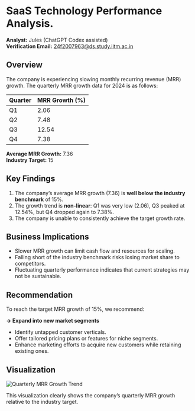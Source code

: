 # SaaS Technology Performance Analysis.

**Analyst:** Jules (ChatGPT Codex assisted)  
**Verification Email:** 24f2007963@ds.study.iitm.ac.in  

## Overview
The company is experiencing slowing monthly recurring revenue (MRR) growth. The quarterly MRR growth data for 2024 is as follows:

| Quarter | MRR Growth (%) |
|---------|----------------|
| Q1      | 2.06           |
| Q2      | 7.48           |
| Q3      | 12.54          |
| Q4      | 7.38           |

**Average MRR Growth:** 7.36  
**Industry Target:** 15

## Key Findings
1. The company’s average MRR growth (7.36) is **well below the industry benchmark** of 15%.  
2. The growth trend is **non-linear**: Q1 was very low (2.06), Q3 peaked at 12.54%, but Q4 dropped again to 7.38%.  
3. The company is unable to consistently achieve the target growth rate.

## Business Implications
- Slower MRR growth can limit cash flow and resources for scaling.  
- Falling short of the industry benchmark risks losing market share to competitors.  
- Fluctuating quarterly performance indicates that current strategies may not be sustainable.

## Recommendation
To reach the target MRR growth of 15%, we recommend:  

**→ Expand into new market segments**  
- Identify untapped customer verticals.  
- Offer tailored pricing plans or features for niche segments.  
- Enhance marketing efforts to acquire new customers while retaining existing ones.  

## Visualization
![Quarterly MRR Growth Trend](mrr_growth_trend.png)

This visualization clearly shows the company’s quarterly MRR growth relative to the industry target.


